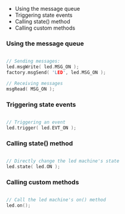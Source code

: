 - Using the message queue
- Triggering state events
- Calling state() method
- Calling custom methods

### Using the message queue ###

```c++

// Sending messages:
led.msgWrite( led.MSG_ON );
factory.msgSend( 'LED', led.MSG_ON );

// Receiving messages
msgRead( MSG_ON );

```

### Triggering state events ###

```c++

// Triggering an event
led.trigger( led.EVT_ON );

```

### Calling state() method ###

```c++

// Directly change the led machine's state
led.state( led.ON );

```

### Calling custom methods ###

```c++

// Call the led machine's on() method
led.on();

```
